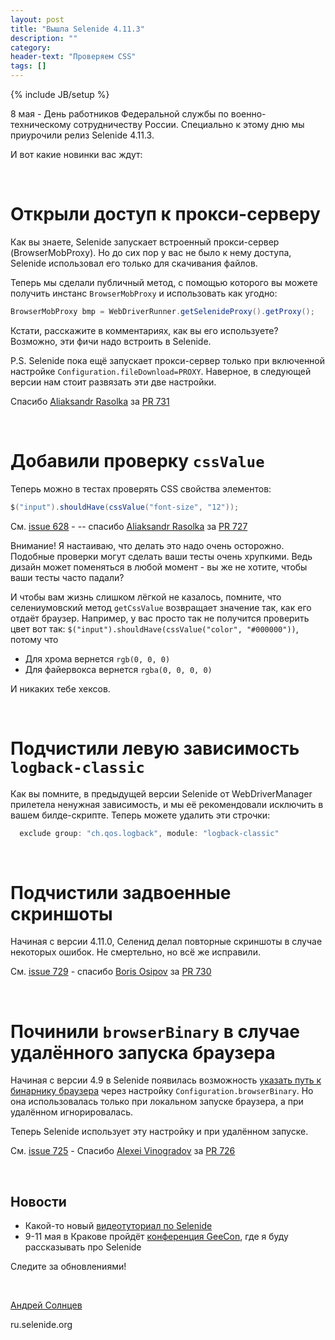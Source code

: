 ```yaml
---
layout: post
title: "Вышла Selenide 4.11.3"
description: ""
category:
header-text: "Проверяем CSS"
tags: []
---
```

{% include JB/setup %}

8 мая - День работников Федеральной службы по военно-техническому сотрудничеству России.
Специально к этому дню мы приурочили релиз Selenide 4.11.3. 

И вот какие новинки вас ждут:

<br>

# Открыли доступ к прокси-серверу 

Как вы знаете, Selenide запускает встроенный прокси-сервер (BrowserMobProxy). 
Но до сих пор у вас не было к нему доступа, Selenide использовал его только для скачивания файлов. 

Теперь мы сделали публичный метод, с помощью которого вы можете получить инстанс `BrowserMobProxy` и использовать как угодно:

```java
BrowserMobProxy bmp = WebDriverRunner.getSelenideProxy().getProxy();
```

Кстати, расскажите в комментариях, как вы его используете? Возможно, эти фичи надо встроить в Selenide. 

P.S. Selenide пока ещё запускает прокси-сервер только при включенной настройке `Configuration.fileDownload=PROXY`. 
Наверное, в следующей версии нам стоит развязать эти две настройки.

Спасибо [Aliaksandr Rasolka](https://github.com/rosolko) за [PR 731](https://github.com/codeborne/selenide/pull/731)

<br>

# Добавили проверку `cssValue`

Теперь можно в тестах проверять CSS свойства элементов:

```java
$("input").shouldHave(cssValue("font-size", "12"));
```

См. [issue 628](https://github.com/codeborne/selenide/issues/628)  -   -- спасибо [Aliaksandr Rasolka](https://github.com/rosolko) за [PR 727](https://github.com/codeborne/selenide/pull/727)

Внимание! Я настаиваю, что делать это надо очень осторожно. Подобные проверки могут сделать ваши тесты очень хрупкими. 
Ведь дизайн может поменяться в любой момент - вы же не хотите, чтобы ваши тесты часто падали?

И чтобы вам жизнь слишком лёгкой не казалось, помните, что селениумовский метод `getCssValue` возвращает значение так, 
как его отдаёт браузер. Например, у вас просто так не получится проверить цвет вот так: `$("input").shouldHave(cssValue("color", "#000000"))`, 
потому что 
* Для хрома вернется `rgb(0, 0, 0)`
* Для файервокса вернется `rgba(0, 0, 0, 0)`

И никаких тебе хексов.


<br>

# Подчистили левую зависимость `logback-classic`

Как вы помните, в предыдущей версии Selenide от WebDriverManager прилетела ненужная зависимость, и мы её рекомендовали исключить в вашем билде-скрипте.
Теперь можете удалить эти строчки: 

```groovy
  exclude group: "ch.qos.logback", module: "logback-classic"
``` 

<br>


# Подчистили задвоенные скриншоты

Начиная с версии 4.11.0, Селенид делал повторные скриншоты в случае некоторых ошибок. Не смертельно, но всё же исправили. 

См. [issue 729](https://github.com/codeborne/selenide/issues/729)  -   спасибо [Boris Osipov](https://github.com/BorisOsipov) за [PR 730](https://github.com/codeborne/selenide/pull/730)

<br>


# Починили `browserBinary` в случае удалённого запуска браузера

Начиная с версии 4.9 в Selenide появилась возможность [указать путь к бинарнику браузера](/2017/12/20/selenide-4.9/) через настройку `Configuration.browserBinary`.
Но она использовалась только при локальном запуске браузера, а при удалённом игнорировалась. 

Теперь Selenide использует эту настройку и при удалённом запуске. 

См. [issue 725](https://github.com/codeborne/selenide/issues/725)  -   Спасибо [Alexei Vinogradov](https://github.com/vinogradoff) за [PR 726](https://github.com/codeborne/selenide/pull/726)

<br>


## Новости

* Какой-то новый [видеотуториал по Selenide](https://www.youtube.com/watch?v=sHPaj1kTgGY&feature=youtu.be)
* 9-11 мая в Кракове пройдёт [конференция GeeCon](https://2018.geecon.org/speakers/), где я буду рассказывать про Selenide


Следите за обновлениями!

<br>


[Андрей Солнцев](http://asolntsev.github.io/)

ru.selenide.org
